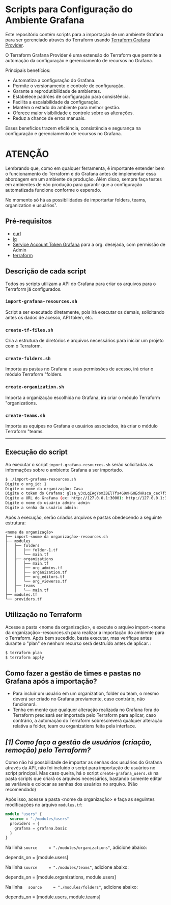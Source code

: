 # Scripts para Configuração do Ambiente Grafana

Este repositório contém scripts para a importação de um ambiente Grafana para ser gerenciado através do Terraform usando [Terraform Grafana Provider](https://registry.terraform.io/providers/grafana/grafana/2.5.0).

O Terraform Grafana Provider é uma extensão do Terraform que permite a automação da configuração e gerenciamento de recursos no Grafana.

Principais benefícios:

- Automatiza a configuração do Grafana.
- Permite o versionamento e controle de configuração.
- Garante a reprodutibilidade de ambientes.
- Estabelece padrões de configuração para consistência.
- Facilita a escalabilidade da configuração.
- Mantém o estado do ambiente para melhor gestão.
- Oferece maior visibilidade e controle sobre as alterações.
- Reduz a chance de erros manuais.

Esses benefícios trazem eficiência, consistência e segurança na configuração e gerenciamento de recursos no Grafana.

# ATENÇÃO

Lembrando que, como em qualquer ferramenta, é importante entender bem o funcionamento do Terraform e do Grafana antes de implementar essa abordagem em um ambiente de produção. Além disso, sempre faça testes em ambientes de não produção para garantir que a configuração automatizada funcione conforme o esperado.

No momento só há as possibilidades de importartar folders, teams, organization e usuários¹.

## Pré-requisitos

- [curl](https://curl.se/)
- [jq](https://jqlang.github.io/jq/)
- [Service Account Token Grafana](https://grafana.com/docs/grafana/latest/developers/http_api/create-api-tokens-for-org/) para a org. desejada, com permissão de Admin
- [terraform](https://developer.hashicorp.com/terraform/downloads?product_intent=terraform)

## Descrição de cada script

Todos os scripts utilizam a API do Grafana para criar os arquivos para o Terraform já configurados.

### `import-grafana-resources.sh`

Script a ser executado diretamente, pois irá executar os demais, solicitando antes os dados de acesso, API token, etc.

### `create-tf-files.sh`

Cria a estrutura de diretórios e arquivos necessários para iniciar um projeto com o Terraform.

### `create-folders.sh`

Importa as pastas no Grafana e suas permissões de acesso, irá criar o módulo Terraform "folders.

### `create-organization.sh`

Importa a organização escolhida no Grafana, irá criar o módulo Terraform "organizations.

### `create-teams.sh`

Importa as equipes no Grafana e usuários associados, irá criar o módulo Terraform "teams.

---

## Execução do script

Ao executar o script `import-grafana-resources.sh` serão solicitadas as informações sobre o ambiente Grafana a ser importado.

```bash
$ ./import-grafana-resources.sh
Digite o org_id: 1
Digite o nome da organização: Casa
Digite o token do Grafana: glsa_y3cLqIAgYomZBElTfs4G9nHGOEdHRsca_cec7f570
Digite a URL do Grafana (ex: http://127.0.0.1:3000): http://127.0.0.1:3000
Digite o nome do usuário admin: admin
Digite a senha do usuário admin:
```

Após a execução, serão criados arquivos e pastas obedecendo a seguinte estrutura:

```
<nome da organização>
├── import-<nome da organização>-resources.sh
├── modules
│   ├── folders
│   │   ├── folder-1.tf
│   │   └── main.tf
│   ├── organizations
│   │   ├── main.tf
│   │   ├── org_admins.tf
│   │   ├── organization.tf
│   │   ├── org_editors.tf
│   │   └── org_viewerss.tf
│   ├── teams
│   │   └── main.tf
├── modules.tf
└── providers.tf
```

## Utilização no Terraform

Acesse a pasta <nome da organização>, e execute o arquivo import-<nome da organização>-resources.sh para realizar a importação do ambiente para o Terraform. Após bem sucedido, basta executar, mas verifique antes durante o "plan" se nenhum recurso será destruído antes de aplicar.
:

```bash
$ terraform plan
$ terraform apply
```

## Como fazer a gestão de times e pastas no Grafana após a importação?

- Para incluir um usuário em um organization, folder ou team, o mesmo deverá ser criado no Grafana previamente, caso contrário, não funcionará.
- Tenha em mente que qualquer alteração realizada no Grafana fora do Terraform precisará ser importada pelo Terraform para aplicar, caso contrário, a automação do Terraform sobrescreverá qualquer alteração relativa a folder, team ou organizations feita pela interface.

## _[1] Como faço a gestão de usuários (criação, remoção) pelo Terraform?_

Como não há possbilidade de importar as senhas dos usuários do Grafana através da API, não foi incluído o script para importação de usuários no script principal. Mas caso queira, há o script `create-grafana_users.sh` na pasta scripts que criará os arquivos necessários, bastando somente editar as variáveis e colocar as senhas dos usuários no arquivo. (Não recomendado)

Após isso, acesse a pasta <nome da organização> e faça as seguintes modificações no arquivo `modules.tf`:

```terraform
module "users" {
  source = "./modules/users"
  providers = {
    grafana = grafana.basic
  }
}
```

Na linha `source     = "./modules/organizations"`, adicione abaixo:

depends_on = [module.users]

Na linha `source     = "./modules/teams"`, adicione abaixo:

depends_on = [module.organizations, module.users]

Na linha `  source     = "./modules/folders"`, adicione abaixo:

depends_on = [module.users, module.teams]

